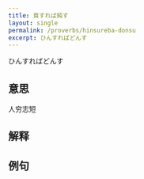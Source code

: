 ```yaml
---
title: 貧すれば鈍す
layout: single
permalink: /proverbs/hinsureba-donsu
excerpt: ひんすればどんす
---
```


ひんすればどんす

## 意思

人穷志短

## 解释

## 例句


